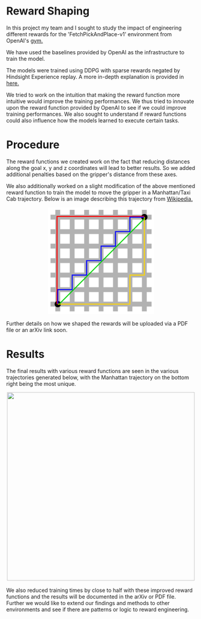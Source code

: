 # Reward Shaping

In this project my team and I sought to study the impact of engineering different rewards for the 'FetchPickAndPlace-v1' environment from OpenAI's [gym.](https://github.com/openai/gym/tree/master/gym/envs/robotics)

We have used the baselines provided by OpenAI as the infrastructure to train the model.

The models were trained using DDPG with sparse rewards negated by Hindsight Experience replay. A more in-depth explanation is provided in [here.](https://openai.com/blog/ingredients-for-robotics-research/)

We tried to work on the intuition that making the reward function more intuitive would improve the training performances. We thus tried to innovate upon the reward function provided by OpenAI to see if we could improve training performances. We also sought to understand if reward functions could also influence how the models learned to execute certain tasks.

# Procedure

The reward functions we created work on the fact that reducing distances along the goal x, y and z coordinates will lead to better results. So we added additional penalties based on the gripper's distance from these axes.

We also additionally worked on a slight modification of the above mentioned reward function to train the model to move the gripper in a Manhattan/Taxi Cab trajectory. Below is an image describing this trajectory from [Wikipedia.](https://en.wikipedia.org/wiki/Taxicab_geometry)

<p align="center">
  <img width="283" height="283" src="https://github.com/ukachyuthan/Rewards_in_RL/blob/master/Manhattan_distance.svg">
</p>

Further details on how we shaped the rewards will be uploaded via a PDF file or an arXiv link soon.

# Results

The final results with various reward functions are seen in the various trajectories generated below, with the Manhattan trajectory on the bottom right being the most unique.

<p align="center">
  <img width="500" height="500" src="https://github.com/ukachyuthan/Rewards_in_RL/blob/master/Results.gif">
</p>


We also reduced training times by close to half with these improved reward functions and the results will be documented in the arXiv or PDF file. Further we would like to extend our findings and methods to other environments and see if there are patterns or logic to reward engineering.

